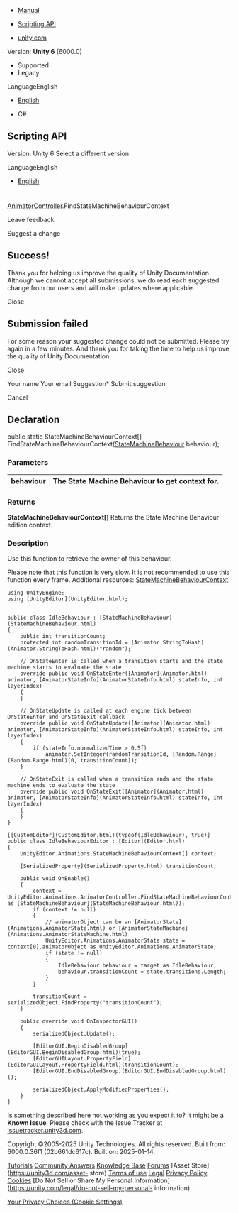 [ ]()

  * [Manual](../Manual/index.html)
  * [Scripting API](../ScriptReference/index.html)

  * [unity.com](https://unity.com/)

Version: **Unity 6** (6000.0)

  * Supported
  * Legacy

LanguageEnglish

  * [English]()

  * C#

[ ](https://docs.unity3d.com)

## Scripting API

Version: Unity 6 Select a different version

LanguageEnglish

  * [English]()

#
[AnimatorController](Animations.AnimatorController.html).FindStateMachineBehaviourContext

Leave feedback

Suggest a change

## Success!

Thank you for helping us improve the quality of Unity Documentation. Although
we cannot accept all submissions, we do read each suggested change from our
users and will make updates where applicable.

Close

## Submission failed

For some reason your suggested change could not be submitted. Please <a>try
again</a> in a few minutes. And thank you for taking the time to help us
improve the quality of Unity Documentation.

Close

Your name Your email Suggestion* Submit suggestion

Cancel

[ ]()

## Declaration

public static StateMachineBehaviourContext[]
FindStateMachineBehaviourContext([StateMachineBehaviour](StateMachineBehaviour.html)
behaviour);

### Parameters

behaviour | The State Machine Behaviour to get context for.  
---|---  
  
### Returns

**StateMachineBehaviourContext[]** Returns the State Machine Behaviour edition
context.

### Description

Use this function to retrieve the owner of this behaviour.

Please note that this function is very slow. It is not recommended to use this
function every frame. Additional resources:
[StateMachineBehaviourContext](Animations.StateMachineBehaviourContext.html).

    
    
    using UnityEngine;
    using [UnityEditor](UnityEditor.html);  
      
    
    public class IdleBehaviour : [StateMachineBehaviour](StateMachineBehaviour.html)
    {
        public int transitionCount;
        protected int randomTransitionId = [Animator.StringToHash](Animator.StringToHash.html)("random");  
      
        // OnStateEnter is called when a transition starts and the state machine starts to evaluate the state
        override public void OnStateEnter([Animator](Animator.html) animator, [AnimatorStateInfo](AnimatorStateInfo.html) stateInfo, int layerIndex)
        {
        }  
      
        // OnStateUpdate is called at each engine tick between OnStateEnter and OnStateExit callback
        override public void OnStateUpdate([Animator](Animator.html) animator, [AnimatorStateInfo](AnimatorStateInfo.html) stateInfo, int layerIndex)
        {
            if (stateInfo.normalizedTime > 0.5f)
                animator.SetInteger(randomTransitionId, [Random.Range](Random.Range.html)(0, transitionCount));
        }  
      
        // OnStateExit is called when a transition ends and the state machine ends to evaluate the state
        override public void OnStateExit([Animator](Animator.html) animator, [AnimatorStateInfo](AnimatorStateInfo.html) stateInfo, int layerIndex)
        {
        }
    }  
      
    [[CustomEditor](CustomEditor.html)(typeof(IdleBehaviour), true)]
    public class IdleBehaviourEditor : [Editor](Editor.html)
    {
        UnityEditor.Animations.StateMachineBehaviourContext[] context;  
      
        [SerializedProperty](SerializedProperty.html) transitionCount;  
      
        public void OnEnable()
        {
            context = UnityEditor.Animations.AnimatorController.FindStateMachineBehaviourContext(target as [StateMachineBehaviour](StateMachineBehaviour.html));
            if (context != null)
            {
                // animatorObject can be an [AnimatorState](Animations.AnimatorState.html) or [AnimatorStateMachine](Animations.AnimatorStateMachine.html)
                UnityEditor.Animations.AnimatorState state = context[0].animatorObject as UnityEditor.Animations.AnimatorState;
                if (state != null)
                {
                    IdleBehaviour behaviour = target as IdleBehaviour;
                    behaviour.transitionCount = state.transitions.Length;
                }
            }  
      
            transitionCount = serializedObject.FindProperty("transitionCount");
        }  
      
        public override void OnInspectorGUI()
        {
            serializedObject.Update();  
      
            [EditorGUI.BeginDisabledGroup](EditorGUI.BeginDisabledGroup.html)(true);
            [EditorGUILayout.PropertyField](EditorGUILayout.PropertyField.html)(transitionCount);
            [EditorGUI.EndDisabledGroup](EditorGUI.EndDisabledGroup.html)();  
      
            serializedObject.ApplyModifiedProperties();
        }
    }
    

Is something described here not working as you expect it to? It might be a
**Known Issue**. Please check with the Issue Tracker at
[issuetracker.unity3d.com](https://issuetracker.unity3d.com).

Copyright ©2005-2025 Unity Technologies. All rights reserved. Built from:
6000.0.36f1 (02b661dc617c). Built on: 2025-01-14.

[Tutorials](https://unity3d.com/learn) [Community
Answers](https://answers.unity3d.com) [Knowledge
Base](https://support.unity3d.com/hc/en-us)
[Forums](https://forum.unity3d.com) [Asset Store](https://unity3d.com/asset-
store) [Terms of use](https://docs.unity3d.com/Manual/TermsOfUse.html)
[Legal](https://unity.com/legal) [Privacy
Policy](https://unity.com/legal/privacy-policy)
[Cookies](https://unity.com/legal/cookie-policy) [Do Not Sell or Share My
Personal Information](https://unity.com/legal/do-not-sell-my-personal-
information)

[Your Privacy Choices (Cookie Settings)](javascript:void\(0\);)


